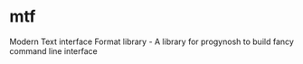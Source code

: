 # mtf
Modern Text interface Format library - A library for progynosh to build fancy command line interface
